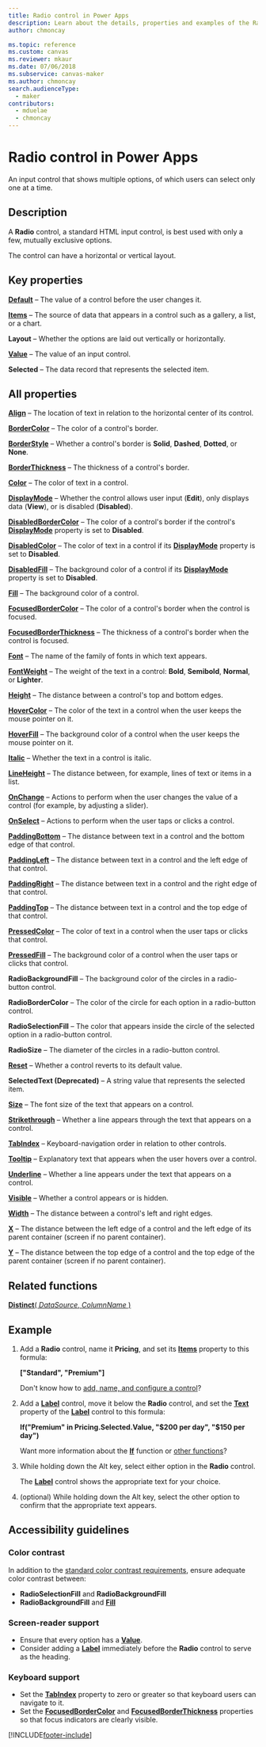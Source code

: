 ```yaml
---
title: Radio control in Power Apps
description: Learn about the details, properties and examples of the Radio control in Power Apps.
author: chmoncay

ms.topic: reference
ms.custom: canvas
ms.reviewer: mkaur
ms.date: 07/06/2018
ms.subservice: canvas-maker
ms.author: chmoncay
search.audienceType: 
  - maker
contributors:
  - mduelae
  - chmoncay
---
```

# Radio control in Power Apps

An input control that shows multiple options, of which users can select only one at a time.

## Description

A **Radio** control, a standard HTML input control, is best used with only a few, mutually exclusive options.

The control can have a horizontal or vertical layout.

## Key properties

**[Default](properties-core.md)** – The value of a control before the user changes it.

**[Items](properties-core.md)** – The source of data that appears in a control such as a gallery, a list, or a chart.

**Layout** – Whether the options are laid out vertically or horizontally.

**[Value](properties-core.md)** – The value of an input control.

**Selected** – The data record that represents the selected item.

## All properties

**[Align](properties-text.md)** – The location of text in relation to the horizontal center of its control.

**[BorderColor](properties-color-border.md)** – The color of a control's border.

**[BorderStyle](properties-color-border.md)** – Whether a control's border is **Solid**, **Dashed**, **Dotted**, or **None**.

**[BorderThickness](properties-color-border.md)** – The thickness of a control's border.

**[Color](properties-color-border.md)** – The color of text in a control.

**[DisplayMode](properties-core.md)** – Whether the control allows user input (**Edit**), only displays data (**View**), or is disabled (**Disabled**).

**[DisabledBorderColor](properties-color-border.md)** – The color of a control's border if the control's **[DisplayMode](properties-core.md)** property is set to **Disabled**.

**[DisabledColor](properties-color-border.md)** – The color of text in a control if its **[DisplayMode](properties-core.md)** property is set to **Disabled**.

**[DisabledFill](properties-color-border.md)** – The background color of a control if its **[DisplayMode](properties-core.md)** property is set to **Disabled**.

**[Fill](properties-color-border.md)** – The background color of a control.

**[FocusedBorderColor](properties-color-border.md)** – The color of a control's border when the control is focused.

**[FocusedBorderThickness](properties-color-border.md)** – The thickness of a control's border when the control is focused.

**[Font](properties-text.md)** – The name of the family of fonts in which text appears.

**[FontWeight](properties-text.md)** – The weight of the text in a control: **Bold**, **Semibold**, **Normal**, or **Lighter**.

**[Height](properties-size-location.md)** – The distance between a control's top and bottom edges.

**[HoverColor](properties-color-border.md)** – The color of the text in a control when the user keeps the mouse pointer on it.

**[HoverFill](properties-color-border.md)** – The background color of a control when the user keeps the mouse pointer on it.

**[Italic](properties-text.md)** – Whether the text in a control is italic.

**[LineHeight](properties-text.md)** – The distance between, for example, lines of text or items in a list.

**[OnChange](properties-core.md)** – Actions to perform when the user changes the value of a control (for example, by adjusting a slider).

**[OnSelect](properties-core.md)** – Actions to perform when the user taps or clicks a control.

**[PaddingBottom](properties-size-location.md)** – The distance between text in a control and the bottom edge of that control.

**[PaddingLeft](properties-size-location.md)** – The distance between text in a control and the left edge of that control.

**[PaddingRight](properties-size-location.md)** – The distance between text in a control and the right edge of that control.

**[PaddingTop](properties-size-location.md)** – The distance between text in a control and the top edge of that control.

**[PressedColor](properties-color-border.md)** – The color of text in a control when the user taps or clicks that control.

**[PressedFill](properties-color-border.md)** – The background color of a control when the user taps or clicks that control.

**RadioBackgroundFill** – The background color of the circles in a radio-button control.

**RadioBorderColor** – The color of the circle for each option in a radio-button control.

**RadioSelectionFill** – The color that appears inside the circle of the selected option in a radio-button control.

**RadioSize** – The diameter of the circles in a radio-button control.

**[Reset](properties-core.md)** – Whether a control reverts to its default value.

**SelectedText (Deprecated)** – A string value that represents the selected item.

**[Size](properties-text.md)** – The font size of the text that appears on a control.

**[Strikethrough](properties-text.md)** – Whether a line appears through the text that appears on a control.

**[TabIndex](properties-accessibility.md)** – Keyboard-navigation order in relation to other controls.

**[Tooltip](properties-core.md)** – Explanatory text that appears when the user hovers over a control.

**[Underline](properties-text.md)** – Whether a line appears under the text that appears on a control.

**[Visible](properties-core.md)** – Whether a control appears or is hidden.

**[Width](properties-size-location.md)** – The distance between a control's left and right edges.

**[X](properties-size-location.md)** – The distance between the left edge of a control and the left edge of its parent container (screen if no parent container).

**[Y](properties-size-location.md)** – The distance between the top edge of a control and the top edge of the parent container (screen if no parent container).

## Related functions

[**Distinct**( *DataSource*, *ColumnName* )](../functions/function-distinct.md)

## Example

1. Add a **Radio** control, name it **Pricing**, and set its **[Items](properties-core.md)** property to this formula:

    **["Standard", "Premium"]**

    Don't know how to [add, name, and configure a control](../add-configure-controls.md)?

2. Add a **[Label](control-text-box.md)** control, move it below the **Radio** control, and set the **[Text](properties-core.md)** property of the **[Label](control-text-box.md)** control to this formula:

    **If("Premium" in Pricing.Selected.Value, "$200 per day", "$150 per day")**

    Want more information about the **[If](../functions/function-if.md)** function or [other functions](../formula-reference.md)?

3. While holding down the Alt key, select either option in the **Radio** control.

    The **[Label](control-text-box.md)** control shows the appropriate text for your choice.

4. (optional) While holding down the Alt key, select the other option to confirm that the appropriate text appears.

## Accessibility guidelines

### Color contrast

In addition to the [standard color contrast requirements](../accessible-apps-color.md), ensure adequate color contrast between:

* **RadioSelectionFill** and **RadioBackgroundFill**
* **RadioBackgroundFill** and **[Fill](properties-color-border.md)**

### Screen-reader support

* Ensure that every option has a **[Value](properties-core.md)**.
* Consider adding a **[Label](control-text-box.md)** immediately before the **Radio** control to serve as the heading.

### Keyboard support

* Set the **[TabIndex](properties-accessibility.md)** property to zero or greater so that keyboard users can navigate to it.
* Set the **[FocusedBorderColor](properties-color-border.md)** and **[FocusedBorderThickness](properties-color-border.md)** properties so that focus indicators are clearly visible.


[!INCLUDE[footer-include](../../../includes/footer-banner.md)]
